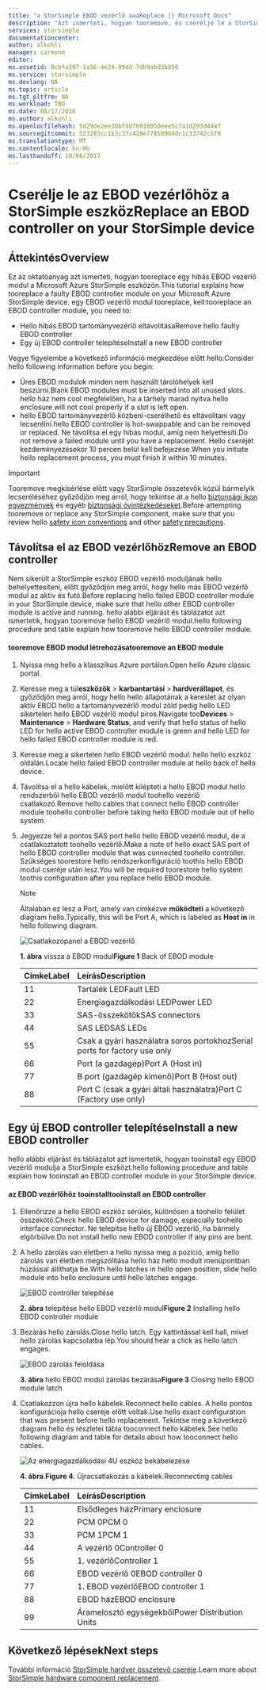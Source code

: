 ```yaml
---
title: "a StorSimple EBOD vezérlő aaaReplace |} Microsoft Docs"
description: "Azt ismerteti, hogyan tooremove, és cserélje le a StorSimple 8600 eszközön legalább az egyik EBOD tartományvezérlők."
services: storsimple
documentationcenter: 
author: alkohli
manager: carmonm
editor: 
ms.assetid: 8cbfa507-1a56-4e24-99dd-7db9abd3b850
ms.service: storsimple
ms.devlang: NA
ms.topic: article
ms.tgt_pltfrm: NA
ms.workload: TBD
ms.date: 08/17/2016
ms.author: alkohli
ms.openlocfilehash: 5d29de2ee30bfdd70910050eee5cfa1d293d444f
ms.sourcegitcommit: 523283cc1b3c37c428e77850964dc1c33742c5f0
ms.translationtype: MT
ms.contentlocale: hu-HU
ms.lasthandoff: 10/06/2017
---
```

# <a name="replace-an-ebod-controller-on-your-storsimple-device"></a><span data-ttu-id="f6158-103">Cserélje le az EBOD vezérlőhöz a StorSimple eszköz</span><span class="sxs-lookup"><span data-stu-id="f6158-103">Replace an EBOD controller on your StorSimple device</span></span>
## <a name="overview"></a><span data-ttu-id="f6158-104">Áttekintés</span><span class="sxs-lookup"><span data-stu-id="f6158-104">Overview</span></span>
<span data-ttu-id="f6158-105">Ez az oktatóanyag azt ismerteti, hogyan tooreplace egy hibás EBOD vezérlő modul a Microsoft Azure StorSimple eszközön.</span><span class="sxs-lookup"><span data-stu-id="f6158-105">This tutorial explains how tooreplace a faulty EBOD controller module on your Microsoft Azure StorSimple device.</span></span> <span data-ttu-id="f6158-106">egy EBOD vezérlő modul tooreplace, kell:</span><span class="sxs-lookup"><span data-stu-id="f6158-106">tooreplace an EBOD controller module, you need to:</span></span>

* <span data-ttu-id="f6158-107">Hello hibás EBOD tartományvezérlő eltávolítása</span><span class="sxs-lookup"><span data-stu-id="f6158-107">Remove hello faulty EBOD controller</span></span>
* <span data-ttu-id="f6158-108">Egy új EBOD controller telepítése</span><span class="sxs-lookup"><span data-stu-id="f6158-108">Install a new EBOD controller</span></span>

<span data-ttu-id="f6158-109">Vegye figyelembe a következő információ megkezdése előtt hello:</span><span class="sxs-lookup"><span data-stu-id="f6158-109">Consider hello following information before you begin:</span></span>

* <span data-ttu-id="f6158-110">Üres EBOD modulok minden nem használt tárolóhelyek kell beszúrni.</span><span class="sxs-lookup"><span data-stu-id="f6158-110">Blank EBOD modules must be inserted into all unused slots.</span></span> <span data-ttu-id="f6158-111">hello ház nem cool megfelelően, ha a tárhely marad nyitva.</span><span class="sxs-lookup"><span data-stu-id="f6158-111">hello enclosure will not cool properly if a slot is left open.</span></span>
* <span data-ttu-id="f6158-112">hello EBOD tartományvezérlő közbeni-cserélhető és eltávolítani vagy lecserélni.</span><span class="sxs-lookup"><span data-stu-id="f6158-112">hello EBOD controller is hot-swappable and can be removed or replaced.</span></span> <span data-ttu-id="f6158-113">Ne távolítsa el egy hibás modul, amíg nem helyettesíti.</span><span class="sxs-lookup"><span data-stu-id="f6158-113">Do not remove a failed module until you have a replacement.</span></span> <span data-ttu-id="f6158-114">Hello cseréjét kezdeményezésekor 10 percen belül kell befejezése.</span><span class="sxs-lookup"><span data-stu-id="f6158-114">When you initiate hello replacement process, you must finish it within 10 minutes.</span></span>

> [!IMPORTANT]
> <span data-ttu-id="f6158-115">Tooremove megkísérlése előtt vagy StorSimple összetevők közül bármelyik lecseréléséhez győződjön meg arról, hogy tekintse át a hello [biztonsági ikon egyezmények](storsimple-safety.md#safety-icon-conventions) és egyéb [biztonsági óvintézkedéseket](storsimple-safety.md).</span><span class="sxs-lookup"><span data-stu-id="f6158-115">Before attempting tooremove or replace any StorSimple component, make sure that you review hello [safety icon conventions](storsimple-safety.md#safety-icon-conventions) and other [safety precautions](storsimple-safety.md).</span></span>
> 
> 

## <a name="remove-an-ebod-controller"></a><span data-ttu-id="f6158-116">Távolítsa el az EBOD vezérlőhöz</span><span class="sxs-lookup"><span data-stu-id="f6158-116">Remove an EBOD controller</span></span>
<span data-ttu-id="f6158-117">Nem sikerült a StorSimple eszköz EBOD vezérlő moduljának hello behelyettesíteni, előtt győződjön meg arról, hogy hello más EBOD vezérlő modul az aktív és futó.</span><span class="sxs-lookup"><span data-stu-id="f6158-117">Before replacing hello failed EBOD controller module in your StorSimple device, make sure that hello other EBOD controller module is active and running.</span></span> <span data-ttu-id="f6158-118">hello alábbi eljárást és táblázatot azt ismertetik, hogyan tooremove hello EBOD vezérlő modul.</span><span class="sxs-lookup"><span data-stu-id="f6158-118">hello following procedure and table explain how tooremove hello EBOD controller module.</span></span>

#### <a name="tooremove-an-ebod-module"></a><span data-ttu-id="f6158-119">tooremove EBOD modul létrehozása</span><span class="sxs-lookup"><span data-stu-id="f6158-119">tooremove an EBOD module</span></span>
1. <span data-ttu-id="f6158-120">Nyissa meg hello a klasszikus Azure portálon.</span><span class="sxs-lookup"><span data-stu-id="f6158-120">Open hello Azure classic portal.</span></span>
2. <span data-ttu-id="f6158-121">Keresse meg a túl**eszközök** > **karbantartási** > **hardverállapot**, és győződjön meg arról, hogy hello hello állapotának a kereslet az olyan aktív EBOD hello a tartományvezérlő modul zöld pedig hello LED sikertelen hello EBOD vezérlő modul piros.</span><span class="sxs-lookup"><span data-stu-id="f6158-121">Navigate too**Devices** > **Maintenance** > **Hardware Status**, and verify that hello status of hello LED for hello active EBOD controller module is green and hello LED for hello failed EBOD controller module is red.</span></span>
3. <span data-ttu-id="f6158-122">Keresse meg a sikertelen hello EBOD vezérlő modul: hello hello eszköz oldalán.</span><span class="sxs-lookup"><span data-stu-id="f6158-122">Locate hello failed EBOD controller module at hello back of hello device.</span></span>
4. <span data-ttu-id="f6158-123">Távolítsa el a hello kábelek, mielőtt kilépteti a hello EBOD modul hello rendszerből hello EBOD vezérlő modul toohello vezérlő csatlakozó.</span><span class="sxs-lookup"><span data-stu-id="f6158-123">Remove hello cables that connect hello EBOD controller module toohello controller before taking hello EBOD module out of hello system.</span></span>
5. <span data-ttu-id="f6158-124">Jegyezze fel a pontos SAS port hello hello EBOD vezérlő modul, de a csatlakoztatott toohello vezérlő.</span><span class="sxs-lookup"><span data-stu-id="f6158-124">Make a note of hello exact SAS port of hello EBOD controller module that was connected toohello controller.</span></span> <span data-ttu-id="f6158-125">Szükséges toorestore hello rendszerkonfiguráció toothis hello EBOD modul cseréje után lesz.</span><span class="sxs-lookup"><span data-stu-id="f6158-125">You will be required toorestore hello system toothis configuration after you replace hello EBOD module.</span></span> 
   
   > [!NOTE]
   > <span data-ttu-id="f6158-126">Általában ez lesz a Port, amely van címkézve **működteti** a következő diagram hello.</span><span class="sxs-lookup"><span data-stu-id="f6158-126">Typically, this will be Port A, which is labeled as **Host in** in hello following diagram.</span></span>
   > 
   > 
   
    ![Csatlakozópanel a EBOD vezérlő](./media/storsimple-ebod-controller-replacement/IC741049.png)
   
     <span data-ttu-id="f6158-128">**1. ábra** vissza a EBOD modul</span><span class="sxs-lookup"><span data-stu-id="f6158-128">**Figure 1** Back of EBOD module</span></span>
   
   | <span data-ttu-id="f6158-129">Címke</span><span class="sxs-lookup"><span data-stu-id="f6158-129">Label</span></span> | <span data-ttu-id="f6158-130">Leírás</span><span class="sxs-lookup"><span data-stu-id="f6158-130">Description</span></span> |
   |:--- |:--- |
   | <span data-ttu-id="f6158-131">1</span><span class="sxs-lookup"><span data-stu-id="f6158-131">1</span></span> |<span data-ttu-id="f6158-132">Tartalék LED</span><span class="sxs-lookup"><span data-stu-id="f6158-132">Fault LED</span></span> |
   | <span data-ttu-id="f6158-133">2</span><span class="sxs-lookup"><span data-stu-id="f6158-133">2</span></span> |<span data-ttu-id="f6158-134">Energiagazdálkodási LED</span><span class="sxs-lookup"><span data-stu-id="f6158-134">Power LED</span></span> |
   | <span data-ttu-id="f6158-135">3</span><span class="sxs-lookup"><span data-stu-id="f6158-135">3</span></span> |<span data-ttu-id="f6158-136">SAS-összekötők</span><span class="sxs-lookup"><span data-stu-id="f6158-136">SAS connectors</span></span> |
   | <span data-ttu-id="f6158-137">4</span><span class="sxs-lookup"><span data-stu-id="f6158-137">4</span></span> |<span data-ttu-id="f6158-138">SAS LED</span><span class="sxs-lookup"><span data-stu-id="f6158-138">SAS LEDs</span></span> |
   | <span data-ttu-id="f6158-139">5</span><span class="sxs-lookup"><span data-stu-id="f6158-139">5</span></span> |<span data-ttu-id="f6158-140">Csak a gyári használatra soros portokhoz</span><span class="sxs-lookup"><span data-stu-id="f6158-140">Serial ports for factory use only</span></span> |
   | <span data-ttu-id="f6158-141">6</span><span class="sxs-lookup"><span data-stu-id="f6158-141">6</span></span> |<span data-ttu-id="f6158-142">Port (a gazdagép)</span><span class="sxs-lookup"><span data-stu-id="f6158-142">Port A (Host in)</span></span> |
   | <span data-ttu-id="f6158-143">7</span><span class="sxs-lookup"><span data-stu-id="f6158-143">7</span></span> |<span data-ttu-id="f6158-144">B port (gazdagép kimenő)</span><span class="sxs-lookup"><span data-stu-id="f6158-144">Port B (Host out)</span></span> |
   | <span data-ttu-id="f6158-145">8</span><span class="sxs-lookup"><span data-stu-id="f6158-145">8</span></span> |<span data-ttu-id="f6158-146">Port C (csak a gyári általi használatra)</span><span class="sxs-lookup"><span data-stu-id="f6158-146">Port C (Factory use only)</span></span> |

## <a name="install-a-new-ebod-controller"></a><span data-ttu-id="f6158-147">Egy új EBOD controller telepítése</span><span class="sxs-lookup"><span data-stu-id="f6158-147">Install a new EBOD controller</span></span>
<span data-ttu-id="f6158-148">hello alábbi eljárást és táblázatot azt ismertetik, hogyan tooinstall egy EBOD vezérlő modulja a StorSimple eszközt.</span><span class="sxs-lookup"><span data-stu-id="f6158-148">hello following procedure and table explain how tooinstall an EBOD controller module in your StorSimple device.</span></span>

#### <a name="tooinstall-an-ebod-controller"></a><span data-ttu-id="f6158-149">az EBOD vezérlőhöz tooinstall</span><span class="sxs-lookup"><span data-stu-id="f6158-149">tooinstall an EBOD controller</span></span>
1. <span data-ttu-id="f6158-150">Ellenőrizze a hello EBOD eszköz sérülés, különösen a toohello felület összekötő.</span><span class="sxs-lookup"><span data-stu-id="f6158-150">Check hello EBOD device for damage, especially toohello interface connector.</span></span> <span data-ttu-id="f6158-151">Ne telepítse hello új EBOD vezérlő, ha bármely elgörbülve.</span><span class="sxs-lookup"><span data-stu-id="f6158-151">Do not install hello new EBOD controller if any pins are bent.</span></span>
2. <span data-ttu-id="f6158-152">A hello zárolás van életben a hello nyissa meg a pozíció, amíg hello zárolás van életben megszólítása hello ház hello modult menüpontban húzással állíthatja be.</span><span class="sxs-lookup"><span data-stu-id="f6158-152">With hello latches in hello open position, slide hello module into hello enclosure until hello latches engage.</span></span>
   
    ![EBOD controller telepítése](./media/storsimple-ebod-controller-replacement/IC741050.png)
   
    <span data-ttu-id="f6158-154">**2. ábra** telepítése hello EBOD vezérlő modul</span><span class="sxs-lookup"><span data-stu-id="f6158-154">**Figure 2**  Installing hello EBOD controller module</span></span>
3. <span data-ttu-id="f6158-155">Bezárás hello zárolás.</span><span class="sxs-lookup"><span data-stu-id="f6158-155">Close hello latch.</span></span> <span data-ttu-id="f6158-156">Egy kattintással kell hall, mivel hello zárolás kapcsolatba lép.</span><span class="sxs-lookup"><span data-stu-id="f6158-156">You should hear a click as hello latch engages.</span></span>
   
    ![EBOD zárolás feloldása](./media/storsimple-ebod-controller-replacement/IC741047.png)
   
    <span data-ttu-id="f6158-158">**3. ábra** hello EBOD modul zárolás bezárása</span><span class="sxs-lookup"><span data-stu-id="f6158-158">**Figure 3**  Closing hello EBOD module latch</span></span>
4. <span data-ttu-id="f6158-159">Csatlakozzon újra hello kábelek.</span><span class="sxs-lookup"><span data-stu-id="f6158-159">Reconnect hello cables.</span></span> <span data-ttu-id="f6158-160">A hello pontos konfigurációja hello cseréje előtt voltak.</span><span class="sxs-lookup"><span data-stu-id="f6158-160">Use hello exact configuration that was present before hello replacement.</span></span> <span data-ttu-id="f6158-161">Tekintse meg a következő diagram hello és részletei tábla tooconnect hello kábelek.</span><span class="sxs-lookup"><span data-stu-id="f6158-161">See hello following diagram and table for details about how tooconnect hello cables.</span></span>
   
    ![Az energiagazdálkodási 4U eszköz bekábelezése](./media/storsimple-ebod-controller-replacement/IC770723.png)
   
    <span data-ttu-id="f6158-163">**4. ábra**.</span><span class="sxs-lookup"><span data-stu-id="f6158-163">**Figure 4**.</span></span> <span data-ttu-id="f6158-164">Újracsatlakozás a kábelek.</span><span class="sxs-lookup"><span data-stu-id="f6158-164">Reconnecting cables</span></span>
   
   | <span data-ttu-id="f6158-165">Címke</span><span class="sxs-lookup"><span data-stu-id="f6158-165">Label</span></span> | <span data-ttu-id="f6158-166">Leírás</span><span class="sxs-lookup"><span data-stu-id="f6158-166">Description</span></span> |
   |:--- |:--- |
   | <span data-ttu-id="f6158-167">1</span><span class="sxs-lookup"><span data-stu-id="f6158-167">1</span></span> |<span data-ttu-id="f6158-168">Elsődleges ház</span><span class="sxs-lookup"><span data-stu-id="f6158-168">Primary enclosure</span></span> |
   | <span data-ttu-id="f6158-169">2</span><span class="sxs-lookup"><span data-stu-id="f6158-169">2</span></span> |<span data-ttu-id="f6158-170">PCM 0</span><span class="sxs-lookup"><span data-stu-id="f6158-170">PCM 0</span></span> |
   | <span data-ttu-id="f6158-171">3</span><span class="sxs-lookup"><span data-stu-id="f6158-171">3</span></span> |<span data-ttu-id="f6158-172">PCM 1</span><span class="sxs-lookup"><span data-stu-id="f6158-172">PCM 1</span></span> |
   | <span data-ttu-id="f6158-173">4</span><span class="sxs-lookup"><span data-stu-id="f6158-173">4</span></span> |<span data-ttu-id="f6158-174">A vezérlő 0</span><span class="sxs-lookup"><span data-stu-id="f6158-174">Controller 0</span></span> |
   | <span data-ttu-id="f6158-175">5</span><span class="sxs-lookup"><span data-stu-id="f6158-175">5</span></span> |<span data-ttu-id="f6158-176">1. vezérlő</span><span class="sxs-lookup"><span data-stu-id="f6158-176">Controller 1</span></span> |
   | <span data-ttu-id="f6158-177">6</span><span class="sxs-lookup"><span data-stu-id="f6158-177">6</span></span> |<span data-ttu-id="f6158-178">EBOD vezérlő 0</span><span class="sxs-lookup"><span data-stu-id="f6158-178">EBOD controller 0</span></span> |
   | <span data-ttu-id="f6158-179">7</span><span class="sxs-lookup"><span data-stu-id="f6158-179">7</span></span> |<span data-ttu-id="f6158-180">1. EBOD vezérlő</span><span class="sxs-lookup"><span data-stu-id="f6158-180">EBOD controller 1</span></span> |
   | <span data-ttu-id="f6158-181">8</span><span class="sxs-lookup"><span data-stu-id="f6158-181">8</span></span> |<span data-ttu-id="f6158-182">EBOD ház</span><span class="sxs-lookup"><span data-stu-id="f6158-182">EBOD enclosure</span></span> |
   | <span data-ttu-id="f6158-183">9</span><span class="sxs-lookup"><span data-stu-id="f6158-183">9</span></span> |<span data-ttu-id="f6158-184">Áramelosztó egységekből</span><span class="sxs-lookup"><span data-stu-id="f6158-184">Power Distribution Units</span></span> |

## <a name="next-steps"></a><span data-ttu-id="f6158-185">Következő lépések</span><span class="sxs-lookup"><span data-stu-id="f6158-185">Next steps</span></span>
<span data-ttu-id="f6158-186">További információ [StorSimple hardver összetevő cseréje](storsimple-hardware-component-replacement.md).</span><span class="sxs-lookup"><span data-stu-id="f6158-186">Learn more about [StorSimple hardware component replacement](storsimple-hardware-component-replacement.md).</span></span>

